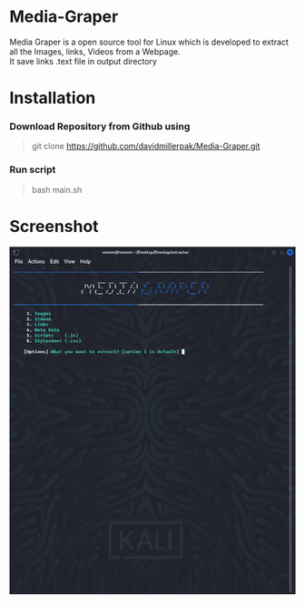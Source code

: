 # Media-Graper
Media Graper is a open source tool for Linux which is developed to extract all the Images, links, Videos from a Webpage.<br>It save links .text file in output directory
# Installation
### Download Repository from Github using 
> git clone https://github.com/davidmillerpak/Media-Graper.git
### Run script 
> bash main.sh
# Screenshot
![alt text](https://raw.githubusercontent.com/davidmillerpak/Media-Graper/main/screenshots/media-graper.png)
